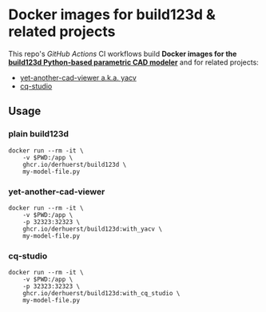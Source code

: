 # Docker images for build123d & related projects

This repo's *GitHub Actions* CI workflows build **Docker images for the [build123d Python-based parametric CAD modeler](https://build123d.readthedocs.io/)** and for related projects:
- [yet-another-cad-viewer a.k.a. yacv](https://github.com/yeicor-3d/yet-another-cad-viewer)
- [cq-studio](https://github.com/ccazabon/cq-studio)


## Usage

### plain build123d

```shell
docker run --rm -it \
	-v $PWD:/app \
	ghcr.io/derhuerst/build123d \
	my-model-file.py
```

### yet-another-cad-viewer

```shell
docker run --rm -it \
	-v $PWD:/app \
	-p 32323:32323 \
	ghcr.io/derhuerst/build123d:with_yacv \
	my-model-file.py
```

### cq-studio

```shell
docker run --rm -it \
	-v $PWD:/app \
	-p 32323:32323 \
	ghcr.io/derhuerst/build123d:with_cq_studio \
	my-model-file.py
```
